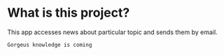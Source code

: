 # What is this project?

This app accesses news about particular topic and sends them by email.

```
Gorgeus knowledge is coming
```
